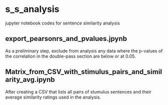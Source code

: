 # s_s_analysis
jupyter notebook codes for sentence similarity analysis 

## export_pearsonrs_and_pvalues.jpynb
As a preliminary step, exclude from analysis any data where the p-values of the correlation in the double-pass section are below or at 0.05.

## Matrix_from_CSV_with_stimulus_pairs_and_similarity_avg.ipynb
After creating a CSV that lists all pairs of stumulus sentences and their average similarity ratings used in the analysis.
